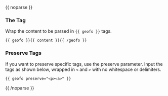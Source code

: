 {{ noparse }}
### The Tag
Wrap the content to be parsed in `{{ geofo }}` tags.
      
    {{ geofo }}{{ content }}{{ /geofo }}

### Preserve Tags
If you want to preserve specific tags, use the preserve parameter. Input the tags as shown below, wrapped in `<` and `>` with no whitespace or delimiters.
  
    {{ geofo preserve="<p><a>" }}
{{ /noparse }}
